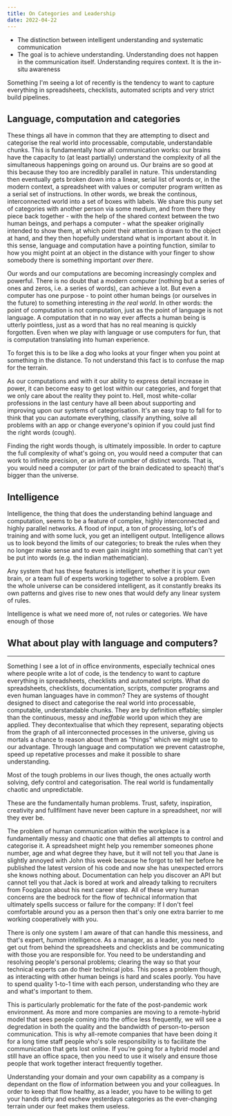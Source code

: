 ```yaml
---
title: On Categories and Leadership
date: 2022-04-22
---
```


- The distinction between intelligent understanding and systematic communication
- The goal is to achieve understanding. Understanding does not happen in the communication itself. Understanding requires context. It is the in-situ awareness 

Something I'm seeing a lot of recently is the tendency to want to capture everything in spreadsheets, checklists, automated scripts and very strict build pipelines. 

## Language, computation and categories

These things all have in common that they are attempting to disect and categorise the real world into processable, computable, understandable chunks. This is fundamentally how all communication works: our brains have the capacity to (at least partially) understand the complexity of all the simultaneous happenings going on around us. Our brains are so good at this because they too are incredibly parallel in nature. This understanding then eventually gets broken down into a linear, serial list of words or, in the modern context, a spreadsheet with values or computer program written as a serial set of instructions. In other words, we break the continous, interconnected world into a set of boxes with labels. We share this puny set of categories with another person via some medium, and from there they piece back together - with the help of the shared context between the two human beings, and perhaps a computer - what the speaker originally intended to show them, at which point their attention is drawn to the object at hand, and they then hopefully understand what is important about it. In this sense, language and computation have a pointing function, similar to how you might point at an object in the distance with your finger to show somebody there is something important *over there*. 

Our words and our computations are becoming increasingly complex and powerful. There is no doubt that a modern computer (nothing but a series of ones and zeros, i.e. a series of words), can achieve a lot. But even a computer has one purpose - to point other human beings (or ourselves in the future) to something interesting *in the real world*. In other words: the point of computation is not computation, just as the point of language is not language. A computation that in no way ever affects a human being is utterly pointless, just as a word that has no real meaning is quickly forgotten. Even when we play with language or use computers for fun, that is computation translating into human experience. 

To forget this is to be like a dog who looks at your finger when you point at something in the distance. To not understand this fact is to confuse the map for the terrain. 

As our computations and with it our ability to express detail increase in power, it can become easy to get lost within our categories, and forget that we only care about the reality they point to. Hell, most white-collar professions in the last century have all been about supporting and improving upon our systems of categorisation. It's an easy trap to fall for to think that you can automate everything, classify anything, solve all problems with an app or change everyone's opinion if you could just find the right words (cough).

Finding the right words though, is ultimately impossible. In order to capture the full complexity of what's going on, you would need a computer that can work to infinite precision, or an infinite number of distinct words. That is, you would need a computer (or part of the brain dedicated to speach) that's bigger than the universe. 

## Intelligence
Intelligence, the thing that does the understanding behind language and computation, seems to be a feature of complex, highly interconnected and highly parallel networks. A flood of input, a ton of processing, lot's of training and with some luck, you get an intelligent output. Intelligence allows us to look beyond the limits of our categories; to break the rules when they no longer make sense and to even gain insight into something that can't yet be put into words (e.g. the indian mathematician). 

Any system that has these features is intelligent, whether it is your own brain, or a team full of experts working together to solve a problem. Even the whole universe can be considered intelligent, as it constantly breaks its own patterns and gives rise to new ones that would defy any linear system of rules.

Intelligence is what we need more of, not rules or categories. We have enough of those 



## What about play with language and computers?

---

Something I see a lot of in office environments, especially technical ones where people write a lot of code, is the tendency to want to capture everything in spreadsheets, checklists and automated scripts. What do spreadsheets, checklists, documentation, scripts, computer programs and even human languages have in common? They are systems of thought designed to disect and categorise the real world into processable, computable, understandable chunks. They are by definition effable; simpler than the continuous, messy and *ineffable* world upon which they are applied. They decontextualise that which they represent, separating objects from the graph of all interconnected processes in the universe, giving us mortals a chance to reason about them as "things" which we might use to our advantage. Through language and computation we prevent catastrophe, speed up repetative processes and make it possible to share understanding. 

Most of the tough problems in our lives though, the ones actually worth solving, defy control and categorisation. The real world is fundamentally chaotic and unpredictable. 



These are the fundamentally human problems. Trust, safety, inspiration, creativity and fullfilment have never been capture in a spreadsheet, nor will they ever be. 



The problem of human communication within the workplace is a fundamentally messy and chaotic one that defies all attempts to control and categorise it. A spreadsheet might help you remember someones phone number, age and what degree they have, but it will not tell you that Jane is slightly annoyed with John this week because he forgot to tell her before he published the latest version of his code and now she has unexpected errors she knows nothing about. Documentation can help you discover an API but cannot tell you that Jack is bored at work and already talking to recruiters from Fooglazon about his next career step. All of these very human concerns are the bedrock for the flow of technical information that ultimately spells success or failure for the company: If I don't feel comfortable around you as a person then that's only one extra barrier to me working cooperatively with you. 

There is only one system I am aware of that can handle this messiness, and that's expert, *human* intelligence. As a manager, as a leader, you need to get out from behind the spreadsheets and checklists and be communicating with those you are responsible for. You need to be understanding and resolving people's personal problems; clearing the way so that your technical experts can do their technical jobs. This poses a problem though, as interacting with other human beings is hard and scales poorly. You have to spend quality 1-to-1 time with each person, understanding who they are and what's important to them.

This is particularly problematic for the fate of the post-pandemic work environment. As more and more companies are moving to a remote-hybrid model that sees people coming into the office less frequently, we will see a degredation in both the quality and the bandwidth of person-to-person communication. This is why all-remote companies that have been doing it for a long time staff people who's sole responsibility is to facilitate the communication that gets lost online. If you're going for a hybrid model and still have an office space, then you need to use it wisely and ensure those people that work together interact frequently together. 

Understanding your domain and your own capability as a company is dependant on the flow of information between you and your colleagues. In order to keep that flow healthy, as a leader, you have to be willing to get your hands dirty and eschew yesterdays categories as the ever-changing terrain under our feet makes them useless. 

